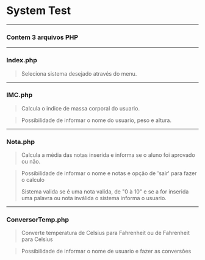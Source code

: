 # System Test
___
### Contem 3 arquivos PHP
___
### Index.php
>Seleciona sistema desejado através do menu.
___
### IMC.php
> Calcula o indice de massa corporal do usuario.

>Possibilidade de informar o nome do usuario, peso e altura.
___
### Nota.php
> Calcula a média das notas inserida e informa se o aluno foi aprovado ou não.

> Possibilidade de informar o nome e notas e opção de 'sair' para fazer o calculo
> 
>Sistema valida se é uma nota valida, de "0 à 10" e se a for inserida uma palavra ou nota inválida o sistema informa o usuario.
___
### ConversorTemp.php
> Converte temperatura de Celsius para Fahrenheit ou de Fahrenheit para Celsius

> Possibilidade de informar o nome de usuario e fazer as conversões